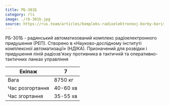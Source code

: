 ```yaml
---
title: РБ-301Б
category: rls
image: ./rb-301b.jpg
source: https://rus.team/articles/kompleks-radioelektronnoj-borby-borisoglebsk-2
---
```


РБ-301Б - радянський автоматизований комплекс радіоелектронного придушення (РЕП). Створено в «Науково-дослідному інституті комплексної автоматизації» (НДІКА). Призначений для розвідки і придушення ліній радіозв'язку противника в тактичній та оперативно-тактичних ланках управління

Екіпаж | 7 
------ | ------
Вага | 8750 кг
Час розгортання | 40-60 хв
Час згортання | 35-55 хв